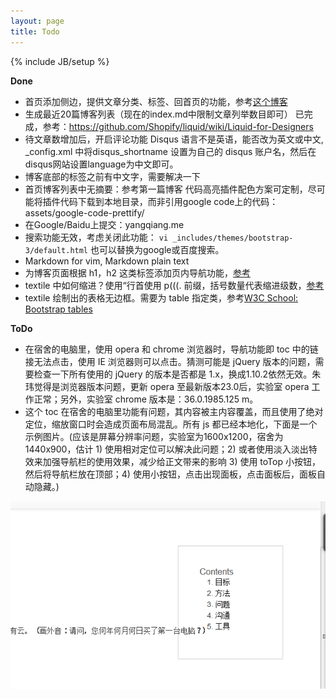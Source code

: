 ```yaml
---
layout: page
title: Todo
---
```

{% include JB/setup %}

**Done**

- 首页添加侧边，提供文章分类、标签、回首页的功能，参考[这个博客](http://dclick.fourdesire.com/2013/09/18/space-between?ref=article-author)
- 生成最近20篇博客列表（现在的index.md中限制文章列举数目即可）
已完成，参考：https://github.com/Shopify/liquid/wiki/Liquid-for-Designers
- 待文章数增加后，开启评论功能
  Disqus 语言不是英语，能否改为英文或中文, _config.xml 中将disqus_shortname 设置为自己的 disqus 账户名，然后在disqus网站设置language为中文即可。
- 博客底部的标签之前有中文字，需要解决一下
- 首页博客列表中无摘要：参考第一篇博客
 代码高亮插件配色方案可定制，尽可能将插件代码下载到本地目录，而非引用google code上的代码：assets/google-code-prettify/
- 在Google/Baidu上提交：yangqiang.me
- 搜索功能无效，考虑关闭此功能： `vi _includes/themes/bootstrap-3/default.html`
  也可以替换为google或百度搜索。
- Markdown for vim, Markdown plain text
- 为博客页面根据 h1，h2 这类标签添加页内导航功能，[参考](http://prof.ict.ac.cn/BigDataBench/)
- textile 中如何缩进？使用“行首使用 p(((. 前缀，括号数量代表缩进级数，[参考](http://txstyle.org/doc/25/indentation)
- textile 绘制出的表格无边框。需要为 table 指定类，参考[W3C School: Bootstrap tables](http://www.w3cschool.cc/bootstrap/bootstrap-tables.html)

**ToDo**

- 在宿舍的电脑里，使用 opera 和 chrome 浏览器时，导航功能即 toc 中的链接无法点击，使用 IE 浏览器则可以点击。猜测可能是 jQuery 版本的问题，需要检查一下所有使用的 jQuery 的版本是否都是 1.x，换成1.10.2依然无效。朱玮觉得是浏览器版本问题，更新 opera 至最新版本23.0后，实验室 opera 工作正常；另外，实验室 chrome 版本是：36.0.1985.125 m。
- 这个 toc  在宿舍的电脑里功能有问题，其内容被主内容覆盖，而且使用了绝对定位，缩放窗口时会造成页面布局混乱。所有 js 都已经本地化，下面是一个示例图片。(应该是屏幕分辨率问题，实验室为1600x1200，宿舍为1440x900，估计 1) 使用相对定位可以解决此问题；2) 或者使用淡入淡出特效来加强导航栏的使用效果，减少给正文带来的影响 3) 使用 toTop 小按钮，然后将导航栏放在顶部；4) 使用小按钮，点击出现面板，点击面板后，面板自动隐藏。)

<img src="/pics/blog-bookmark-overwrite.png" />

